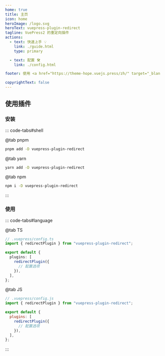 ```yaml
---
home: true
title: 主页
icon: home
heroImage: /logo.svg
heroText: vuepress-plugin-redirect
tagline: VuePress2 的重定向插件
actions:
  - text: 快速上手 💡
    link: ./guide.html
    type: primary

  - text: 配置 🛠
    link: ./config.html

footer: 使用 <a href="https://theme-hope.vuejs.press/zh/" target="_blank">VuePress Theme Hope</a> 主题 | MIT 协议, 版权所有 © 2019-present Mr.Hope

copyrightText: false
---
```


## 使用插件

### 安装

::: code-tabs#shell

@tab pnpm

```bash
pnpm add -D vuepress-plugin-redirect
```

@tab yarn

```bash
yarn add -D vuepress-plugin-redirect
```

@tab npm

```bash
npm i -D vuepress-plugin-redirect
```

:::

### 使用

::: code-tabs#language

@tab TS

```ts
// .vuepress/config.ts
import { redirectPlugin } from "vuepress-plugin-redirect";

export default {
  plugins: [
    redirectPlugin({
      // 配置选项
    }),
  ],
};
```

@tab JS

```js
// .vuepress/config.js
import { redirectPlugin } from "vuepress-plugin-redirect";

export default {
  plugins: [
    redirectPlugin({
      // 配置选项
    }),
  ],
};
```

:::
